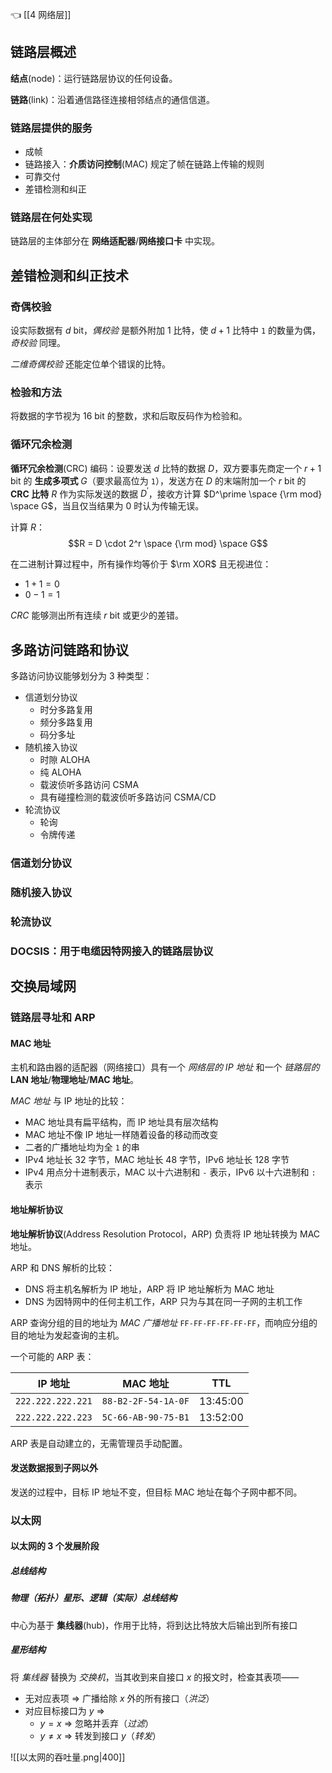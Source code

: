 👈 [[4 网络层]]

## 链路层概述

**结点**(node)：运行链路层协议的任何设备。

**链路**(link)：沿着通信路径连接相邻结点的通信信道。

### 链路层提供的服务

- 成帧
- 链路接入：**介质访问控制**(MAC) 规定了帧在链路上传输的规则
- 可靠交付
- 差错检测和纠正

### 链路层在何处实现

链路层的主体部分在 **网络适配器**/**网络接口卡** 中实现。

## 差错检测和纠正技术

### 奇偶校验

设实际数据有 $d$ bit，*偶校验* 是额外附加 $1$ 比特，使 $d + 1$ 比特中 `1` 的数量为偶，*奇校验* 同理。

*二维奇偶校验* 还能定位单个错误的比特。

### 检验和方法

将数据的字节视为 $16$ bit 的整数，求和后取反码作为检验和。

### 循环冗余检测

**循环冗余检测**(CRC) 编码：设要发送 $d$ 比特的数据 $D$，双方要事先商定一个 $r + 1$ bit 的 **生成多项式** $G$（要求最高位为 `1`），发送方在 $D$ 的末端附加一个 $r$ bit 的 **CRC 比特** $R$ 作为实际发送的数据 $D^\prime$，接收方计算 $D^\prime \space {\rm mod} \space G$，当且仅当结果为 $0$ 时认为传输无误。

计算 $R$：$$R = D \cdot 2^r \space {\rm mod} \space G$$

在二进制计算过程中，所有操作均等价于 $\rm XOR$ 且无视进位：

- $1 + 1 = 0$
- $0 - 1 = 1$

*CRC* 能够测出所有连续 $r$ bit 或更少的差错。

## 多路访问链路和协议

多路访问协议能够划分为 3 种类型：

- 信道划分协议
	- 时分多路复用
	- 频分多路复用
	- 码分多址
- 随机接入协议
	- 时隙 ALOHA
	- 纯 ALOHA
	- 载波侦听多路访问 CSMA
	- 具有碰撞检测的载波侦听多路访问 CSMA/CD
- 轮流协议
	- 轮询
	- 令牌传递

### 信道划分协议

### 随机接入协议

### 轮流协议

### DOCSIS：用于电缆因特网接入的链路层协议

## 交换局域网

### 链路层寻址和 ARP

#### MAC 地址

主机和路由器的适配器（网络接口）具有一个 *网络层的 IP 地址* 和一个 *链路层的* **LAN 地址**/**物理地址**/**MAC 地址**。

*MAC 地址* 与 IP 地址的比较：

- MAC 地址具有扁平结构，而 IP 地址具有层次结构
- MAC 地址不像 IP 地址一样随着设备的移动而改变
- 二者的广播地址均为全 `1` 的串
- IPv4 地址长 $32$ 字节，MAC 地址长 $48$ 字节，IPv6 地址长 $128$ 字节
- IPv4 用点分十进制表示，MAC 以十六进制和 `-` 表示，IPv6 以十六进制和 `:` 表示

#### 地址解析协议

**地址解析协议**(Address Resolution Protocol，ARP) 负责将 IP 地址转换为 MAC 地址。

ARP 和 DNS 解析的比较：

- DNS 将主机名解析为 IP 地址，ARP 将 IP 地址解析为 MAC 地址
- DNS 为因特网中的任何主机工作，ARP 只为与其在同一子网的主机工作

ARP 查询分组的目的地址为 *MAC 广播地址* `FF-FF-FF-FF-FF-FF`，而响应分组的目的地址为发起查询的主机。

一个可能的 ARP 表：

| IP 地址             | MAC 地址              | TTL      |
| ----------------- | ------------------- | -------- |
| `222.222.222.221` | `88-B2-2F-54-1A-0F` | 13:45:00 |
| `222.222.222.223` | `5C-66-AB-90-75-B1` | 13:52:00 |

ARP 表是自动建立的，无需管理员手动配置。

#### 发送数据报到子网以外

发送的过程中，目标 IP 地址不变，但目标 MAC 地址在每个子网中都不同。

### 以太网

#### 以太网的 3 个发展阶段

##### 总线结构

##### 物理（拓扑）星形、逻辑（实际）总线结构

中心为基于 **集线器**(hub)，作用于比特，将到达比特放大后输出到所有接口

##### 星形结构

将 *集线器* 替换为 *交换机*，当其收到来自接口 $x$ 的报文时，检查其表项——

- 无对应表项 => 广播给除 $x$ 外的所有接口（*洪泛*）
- 对应目标接口为 $y$ =>
	- $y = x$ => 忽略并丢弃（*过滤*）
	- $y \neq x$ => 转发到接口 $y$（*转发*）

![[以太网的吞吐量.png|400]]

